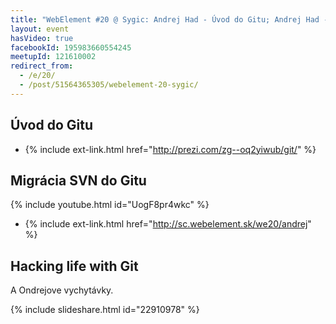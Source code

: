 ```yaml
---
title: "WebElement #20 @ Sygic: Andrej Had - Úvod do Gitu; Andrej Had - Migrácia SVN do Gitu; Ondrej Svitek - Hacking life with Git"
layout: event
hasVideo: true
facebookId: 195983660554245
meetupId: 121610002
redirect_from:
  - /e/20/
  - /post/51564365305/webelement-20-sygic/
---
```


## Úvod do Gitu

- {% include ext-link.html href="http://prezi.com/zg--oq2yiwub/git/" %}


## Migrácia SVN do Gitu

{% include youtube.html id="UogF8pr4wkc" %}

- {% include ext-link.html href="http://sc.webelement.sk/we20/andrej" %}


## Hacking life with Git

A Ondrejove vychytávky.


{% include slideshare.html id="22910978" %}